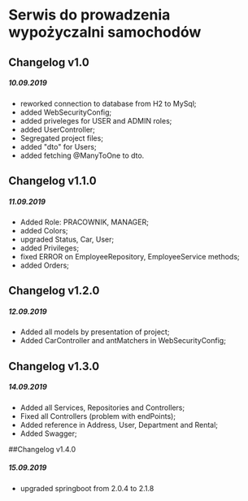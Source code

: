 # Serwis do prowadzenia wypożyczalni samochodów

## Changelog v1.0
##### 10.09.2019
- reworked connection to database from H2 to MySql;
- added WebSecurityConfig;
- added priveleges for USER and ADMIN roles;
- added UserController;
- Segregated project files;
- added "dto" for Users;
- added fetching @ManyToOne to dto.

## Changelog v1.1.0
##### 11.09.2019
- Added Role: PRACOWNIK, MANAGER;
- added Colors;
- upgraded Status, Car, User;
- added Privileges;
- fixed ERROR on EmployeeRepository, EmployeeService methods;
- added Orders;

## Changelog v1.2.0
##### 12.09.2019
- Added all models by presentation of project;
- Added CarController and antMatchers in WebSecurityConfig;

## Changelog v1.3.0
##### 14.09.2019
- Added all Services, Repositories and Controllers;
- Fixed all Controllers (problem with endPoints);
- Added reference in Address, User, Department and Rental;
- Added Swagger;

##Changelog v1.4.0
##### 15.09.2019
- upgraded springboot from 2.0.4 to 2.1.8